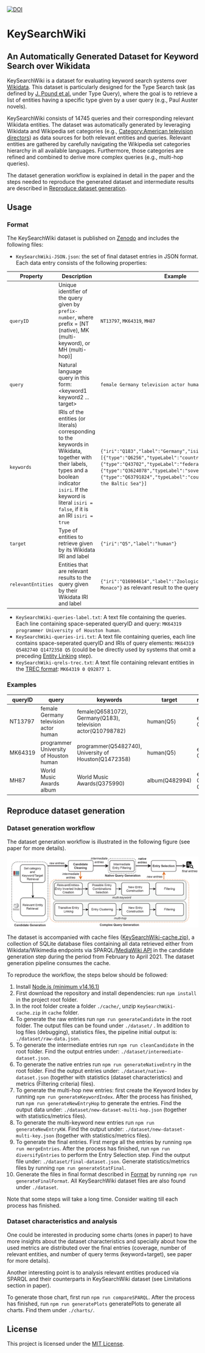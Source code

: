 [![DOI](https://zenodo.org/badge/376782518.svg)](https://zenodo.org/badge/latestdoi/376782518)

# KeySearchWiki
## An Automatically Generated Dataset for Keyword Search over Wikidata
KeySearchWiki is a dataset for evaluating keyword search systems over [Wikidata](https://www.wikidata.org/wiki/Wikidata:Main_Page).
This dataset is particularly designed for the Type Search task (as defined by [J. Pound et al.](https://dl.acm.org/doi/pdf/10.1145/1772690.1772769) under Type Query), where the goal is to retrieve a list of entities having a specific type given by a user query (e.g., Paul Auster novels).

KeySearchWiki consists of 14745 queries and their corresponding relevant Wikidata entities.
The dataset was automatically generated by leveraging Wikidata and Wikipedia set categories (e.g., [Category:American television directors](https://www.wikidata.org/wiki/Q8032156)) as data sources for both relevant entities and queries.
Relevant entities are gathered by carefully navigating the Wikipedia set categories hierarchy in all available languages.
Furthermore, those categories are refined and combined to derive more complex queries (e.g., multi-hop queries).

The dataset generation workflow is explained in detail in the paper and the steps needed to reproduce the generated dataset and intermediate results are described in [Reproduce dataset generation](#reproduce-dataset-generation).

## Usage

### Format
The KeySearchWiki dataset is published on [Zenodo](https://doi.org/10.5281/zenodo.4955200) and includes the following files:

- `KeySearchWiki-JSON.json`: the set of final dataset entries in JSON format. Each data entry consists of the following properties:

| Property | Description | Example |
| --- | --- | --- |
| `queryID` | Unique identifier of the query given by `prefix-number`, where prefix = [NT (native), MK (multi-keyword), or MH (multi-hop)] | `NT13797`, `MK64319`, `MH87`|
| `query` | Natural language query in this form: <keyword1 keyword2 ... target>| `female Germany television actor human` |
| `keywords` | IRIs of the entities (or literals) corresponding to the keywords in Wikidata, together with their labels, types and a boolean indicator `isiri`. If the keyword is literal `isiri = false`, if it is an IRI `isiri = true` | `{"iri":"Q183","label":"Germany","isiri":"true","types":[{"type":"Q6256","typeLabel":"country"},{"type":"Q43702","typeLabel":"federation"},{"type":"Q3624078","typeLabel":"sovereign state"},{"type":"Q63791824","typeLabel":"countries bordering the Baltic Sea"}]`|
| `target` | Type of entities to retrieve given by its Wikidata IRI and label | `{"iri":"Q5","label":"human"}` |
| `relevantEntities` | Entities that are relevant results to the query given by their Wikidata IRI and label | `{"iri":"Q16904614","label":"Zoological Garden of Monaco"}` as relevant result to the query `Europe zoo` |

- `KeySearchWiki-queries-label.txt`: A text file containing the queries. Each line containing space-seperated queryID and query: `MK64319 programmer University of Houston human`.
- `KeySearchWiki-queries-iri.txt`: A text file containing queries, each line contains space-seperated queryID and IRIs of query elements: `MK64319 Q5482740 Q1472358 Q5` (could be be directly used by systems that omit a preceding [Entity Linking](https://link.springer.com/content/pdf/10.1007%2F978-3-319-93935-3_5.pdf) step).
- `KeySearchWiki-qrels-trec.txt`: A text file containing relevant entities in the [TREC format](https://trec.nist.gov/data/qrels_eng/): `MK64319 0 Q92877 1`.

### Examples

| queryID | query | keywords | target | relevantEntities
| --- | --- | --- | --- | --- |
| NT13797 | female Germany television actor human | female(Q6581072), Germany(Q183), television actor(Q10798782) | human(Q5) | e.g., Q100220, Q100269|
| MK64319 | programmer University of Houston human | programmer(Q5482740), University of Houston(Q1472358)| human(Q5) | e.g., Q92877, Q6847972|
| MH87 | World Music Awards album | World Music Awards(Q375990) | album(Q482994) | e.g., Q1351397, Q4802828|

## Reproduce dataset generation
### Dataset generation workflow
The dataset generation workflow is illustrated in the following figure (see paper for more details).

![approach!](figs/approach.png)

The dataset is accompanied with cache files ([KeySearchWiki-cache.zip](https://doi.org/10.5281/zenodo.4965398)), a collection of SQLite database files containing all data retrieved either from Wikidata/Wikimedia endpoints via SPARQL/[MediaWiki API](https://www.mediawiki.org/wiki/API:Main_page) in the candidate generation step during the period from February to April 2021.
The dataset generation pipeline consumes the cache.

To reproduce the workflow, the steps below should be followed:

1. Install [Node.js (minimum v14.16.1)](https://nodejs.org/en/)
2. First download the repository and install dependencies: run `npm install` in the project root folder.
3. In the root folder create a folder `./cache/`, unzip `KeySearchWiki-cache.zip` in  `cache` folder.
4. To generate the raw entries run `npm run generateCandidate` in the root folder. The output files can be found under `./dataset/` . In addition to log files (debugging), statistics files, the pipeline initial output is: `./dataset/raw-data.json`.
5. To generate the intermediate entries run `npm run cleanCandidate` in the root folder. Find the output entries under: `./dataset/intermediate-dataset.json`.
6. To generate the native entries run `npm run generateNativeEntry` in the root folder. Find the output entries under: `./dataset/native-dataset.json` (together with statistics (dataset characteristics) and metrics (Filtering criteria) files).
7. To generate the multi-hop new entries: first create the Keyword Index by running `npm run generateKeywordIndex`. After the process has finished, run `npm run generateNewEntryHop` to generate the entries. Find the output data under: `./dataset/new-dataset-multi-hop.json` (together with statistics/metrics files).
8. To generate the multi-keyword new entries run `npm run generateNewEntryKW`. Find the output under: `./dataset/new-dataset-multi-key.json` (together with statistics/metrics files).
9. To generate the final entries. First merge all the entries by running `npm run mergeEntries`. After the process has finished, run `npm run diversifyEntries` to perform the Entry Selection step. Find the output file under: `./dataset/final-dataset.json`. Generate statistics/metrics files by running `npm run generateStatFinal`.
10. Generate the files in final format described in [Format](#format) by running `npm run generateFinalFormat`. All KeySearchWiki dataset files are also found under `./dataset`.

Note that some steps will take a long time. Consider waiting till each process has finished.

### Dataset characteristics and analysis
One could be interested in producing some charts (ones in paper) to have more insights about the dataset characteristics and specially about how the used metrics are distributed over the final entries (coverage, number of relevant entities, and number of query terms (keyword+target), see paper for more details).

Another interesting point is to analysis relevant entities produced via SPARQL and their counterparts in KeySearchWiki dataset (see Limitations section in paper).

To generate those chart, first run `npm run compareSPARQL`. After the process has finished, run `npm run generatePlots` generatePlots to generate all charts. Find them under `./charts/`.

<!---## Cite , consider updating codemeta with paper link and also zenodo metadata-->

## License
This project is licensed under the [MIT License](https://github.com/fusion-jena/KeySearchWiki/blob/master/LICENSE).
